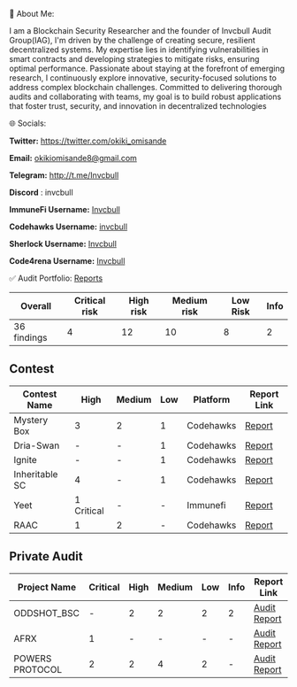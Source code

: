 💫 About Me:

I am a Blockchain Security Researcher and the founder of Invcbull Audit Group(IAG), I'm driven by the challenge of creating secure, resilient decentralized systems. 
My expertise lies in identifying vulnerabilities in smart contracts and developing strategies to mitigate risks, ensuring optimal performance. 
Passionate about staying at the forefront of emerging research, I continuously explore innovative, security-focused solutions to address complex blockchain challenges. Committed to delivering thorough audits and collaborating with teams, my goal is to build robust applications that foster trust, security, and innovation in decentralized technologies



🌐 Socials:

**Twitter:**  https://twitter.com/okiki_omisande

**Email:** okikiomisande8@gmail.com

**Telegram:** http://t.me/Invcbull

**Discord** : invcbull

**ImmuneFi Username:** [Invcbull](https://immunefi.com/profile/Invcbull/)

**Codehawks Username:**  [invcbull](https://profiles.cyfrin.io/u/invcbull)

**Sherlock Username:** [Invcbull](https://audits.sherlock.xyz/watson/Invcbull)

**Code4rena Username:** [Invcbull](https://code4rena.com/@Invcbull)




✅ Audit Portfolio: [Reports](https://github.com/Okiki-omisande/Past-Audit-Findings)

| Overall | Critical risk | High risk | Medium risk |  Low Risk |  Info |
| -------- | -------- | -------- | -------- | -------- | -------- |
| 36 findings | 4 | 12 | 10 | 8 | 2 |

## Contest

| Contest Name  | High | Medium |  Low | Platform | Report Link |
| -------- | -------- | -------- | -------- |-------- | -------- |
| Mystery Box | 3 | 2 | 1 | Codehawks | [Report](https://github.com/Okiki-omisande/Past-Audit-Findings/blob/main/FirstFlight/MysteryBox.md) |
| Dria-Swan | - | - | 1 | Codehawks | [Report](https://github.com/Okiki-omisande/Past-Audit-Findings/blob/main/Contests/Swan.md) |
| Ignite | - | - | 1 | Codehawks | [Report](https://github.com/Okiki-omisande/Past-Audit-Findings/blob/main/Contests/Benqi.md) |
| Inheritable SC | 4 | - | 1 | Codehawks | [Report](https://github.com/Okiki-omisande/Past-Audit-Findings/blob/main/FirstFlight/InheritableSCWallet.md) |
| Yeet | 1 Critical | - | - | Immunefi | [Report](https://github.com/Okiki-omisande/Past-Audit-Findings/blob/main/Contests/Yeet.md) |
| RAAC | 1 | 2 | - | Codehawks | [Report](https://github.com/Okiki-omisande/Past-Audit-Findings/blob/main/Contests/RAAC.md) |

## Private Audit
| Project Name  |  Critical | High | Medium |  Low | Info | Report Link |
 | -------- | -------- | -------- | -------- | -------- |  -------- | -------- |
| ODDSHOT_BSC | -| 2| 2| 2| 2| [Audit Report](https://github.com/Okiki-omisande/Past-Audit-Findings/blob/main/Private%20Audits/ODDSHOT_TOKEN_CONTRACT_AUDIT.pdf) |
| AFRX | 1|  -|-| -| -| [Audit Report](https://github.com/Okiki-omisande/Past-Audit-Findings/blob/main/Private%20Audits/Afrx.md) |
| POWERS PROTOCOL| 2| 2| 4| 2| -| [Audit Report](https://github.com/Okiki-omisande/Past-Audit-Findings/blob/main/Private%20Audits/Power_Protocol_Audit_Report_Aug2025.pdf) |






